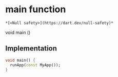 


# main function






    *[<Null safety>](https://dart.dev/null-safety)*




void main
()






## Implementation

```dart
void main() {
  runApp(const MyApp());
}
```







